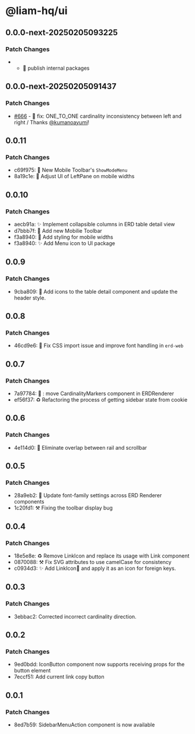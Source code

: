 # @liam-hq/ui

## 0.0.0-next-20250205093225

### Patch Changes

- - 🔧 publish internal packages

## 0.0.0-next-20250205091437

### Patch Changes

- [#666](https://github.com/liam-hq/liam/pull/666) - 🐛 fix: ONE_TO_ONE cardinality inconsistency between left and right / Thanks [@kumanoayumi](https://github.com/kumanoayumi)!

## 0.0.11

### Patch Changes

- c69f975: 🚸 New Mobile Toolbar's `ShowModeMenu`
- 8a19c1e: 💄 Adjust UI of LeftPane on mobile widths

## 0.0.10

### Patch Changes

- aecb91a: ✨ Implement collapsible columns in ERD table detail view
- d7bbb7f: 🚸 Add new Mobilie Toolbar
- f3a8940: 💄 Add styling for mobile widths
- f3a8940: ✨ Add Menu icon to UI package

## 0.0.9

### Patch Changes

- 9cba809: 💄 Add icons to the table detail component and update the header style.

## 0.0.8

### Patch Changes

- 46cd9e6: 🐛 Fix CSS import issue and improve font handling in `erd-web`

## 0.0.7

### Patch Changes

- 7a97784: 🐛 : move CardinalityMarkers component in ERDRenderer
- ef56f37: :recycle: Refactoring the process of getting sidebar state from cookie

## 0.0.6

### Patch Changes

- 4e114d0: :lipstick: Eliminate overlap between rail and scrollbar

## 0.0.5

### Patch Changes

- 28a9eb2: :lipstick: Update font-family settings across ERD Renderer components
- 1c20fd1: ⚒️ Fixing the toolbar display bug

## 0.0.4

### Patch Changes

- 18e5e8e: ♻️ Remove LinkIcon and replace its usage with Link component
- 0870088: ⚒️ Fix SVG attributes to use camelCase for consistency
- c0934d3: ✨ Add LinkIcon🔗 and apply it as an icon for foreign keys.

## 0.0.3

### Patch Changes

- 3ebbac2: Corrected incorrect cardinality direction.

## 0.0.2

### Patch Changes

- 9ed0bdd: IconButton component now supports receiving props for the button element
- 7eccf51: Add current link copy button

## 0.0.1

### Patch Changes

- 8ed7b59: SidebarMenuAction component is now available
